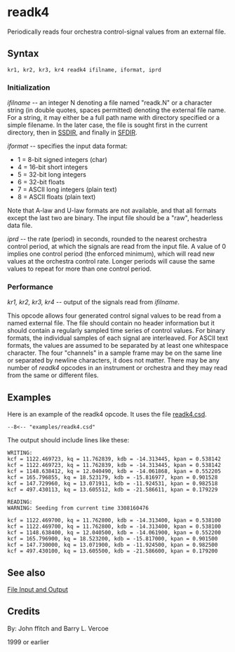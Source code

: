 <!--
id:readk4
category:Signal I/O:File I/O
-->
# readk4
Periodically reads four orchestra control-signal values from an external file.

## Syntax
``` csound-orc
kr1, kr2, kr3, kr4 readk4 ifilname, iformat, iprd
```

### Initialization

_ifilname_ -- an integer N denoting a file named "readk.N" or a character string (in double quotes, spaces permitted) denoting the external file name. For a string, it may either be a full path name with directory specified or a simple filename.  In the later case, the file is sought first in the current directory, then in [SSDIR](../../command/environment), and finally in [SFDIR](../../command/environment).

_iformat_ -- specifies the input data format:

*  1 = 8-bit signed integers (char)
*  4 = 16-bit short integers
*  5 = 32-bit long integers
*  6 = 32-bit floats
*  7 = ASCII long integers (plain text)
*  8 = ASCII floats (plain text)

Note that A-law and U-law formats are not available, and that all formats except the last two are binary. The input file should be a "raw", headerless data file.

_iprd_ -- the rate (period) in seconds, rounded to the nearest orchestra control period, at which the signals are read from the input file.  A value of 0 implies one control period (the enforced minimum), which will read new values at the orchestra control rate. Longer periods will cause the same values to repeat for more than one control period.

### Performance

_kr1, kr2, kr3, kr4_ -- output of the signals read from _ifilname_.

This opcode allows four generated control signal values to be read from a named external file. The file should contain no header information but it should contain a regularly sampled time series of control values. For binary formats, the individual samples of each signal are interleaved. For ASCII text formats, the values are assumed to be separated by at least one whitespace character.  The four "channels" in a sample frame may be on the same line or separated by newline characters, it does not matter. There may be any number of _readk4_ opcodes in an instrument or orchestra and they may read from the same or different files.

## Examples

Here is an example of the readk4 opcode. It uses the file [readk4.csd](../../examples/readk4.csd).

``` csound-csd title="Example of the readk4 opcode." linenums="1"
--8<-- "examples/readk4.csd"
```

The output should include lines like these:

```
WRITING:
kcf = 1122.469723, kq = 11.762839, kdb = -14.313445, kpan = 0.538142
kcf = 1122.469723, kq = 11.762839, kdb = -14.313445, kpan = 0.538142
kcf = 1148.638412, kq = 12.040490, kdb = -14.061868, kpan = 0.552205
kcf = 165.796855, kq = 18.523179, kdb = -15.816977, kpan = 0.901528
kcf = 147.729960, kq = 13.071911, kdb = -11.924531, kpan = 0.982518
kcf = 497.430113, kq = 13.605512, kdb = -21.586611, kpan = 0.179229

READING:
WARNING: Seeding from current time 3308160476

kcf = 1122.469700, kq = 11.762800, kdb = -14.313400, kpan = 0.538100
kcf = 1122.469700, kq = 11.762800, kdb = -14.313400, kpan = 0.538100
kcf = 1148.638400, kq = 12.040500, kdb = -14.061900, kpan = 0.552200
kcf = 165.796900, kq = 18.523200, kdb = -15.817000, kpan = 0.901500
kcf = 147.730000, kq = 13.071900, kdb = -11.924500, kpan = 0.982500
kcf = 497.430100, kq = 13.605500, kdb = -21.586600, kpan = 0.179200
```

## See also

[File Input and Output](../../sigio/fileio)

## Credits

By: John ffitch and Barry L. Vercoe

1999 or earlier
